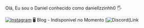 Olá, Eu sou o Daniel conhecido como daniellzzinhh0 🖐 

[![Instagram](https://img.shields.io/badge/Instagram-E4405F?style=for-the-badge&logo=instagram&logoColor=white)](https://www.instagram.com/daniellzzinh0/)
🖥  Blog - Indisponivel no Momento
[![Discord([Link](https://img.shields.io/badge/Discord-7289DA?style=for-the-badge&logo=discord&logoColor=white)](1045445185414369320)


